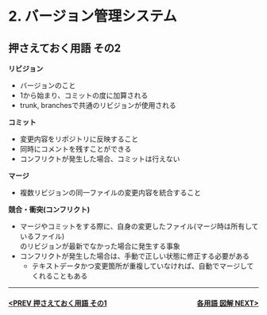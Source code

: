 # 2. バージョン管理システム

## 押さえておく用語 その2

**リビジョン**
- バージョンのこと
- 1から始まり、コミットの度に加算される
- trunk, branchesで共通のリビジョンが使用される

**コミット**
- 変更内容をリポジトリに反映すること
- 同時にコメントを残すことができる
- コンフリクトが発生した場合、コミットは行えない

**マージ**
- 複数リビジョンの同一ファイルの変更内容を統合すること

**競合・衝突(コンフリクト)**
- マージやコミットをする際に、自身の変更したファイル(マージ時は所有しているファイル)  
のリビジョンが最新でなかった場合に発生する事象
- コンフリクトが発生した場合は、手動で正しい状態に修正する必要がある
    - テキストデータかつ変更箇所が重複していなければ、自動でマージしてくれることもある

---
#### <div style="text-align:left; float:right;">[各用語 図解 NEXT>](./page6.md)</div>[<PREV 押さえておく用語 その1](./page4.md)